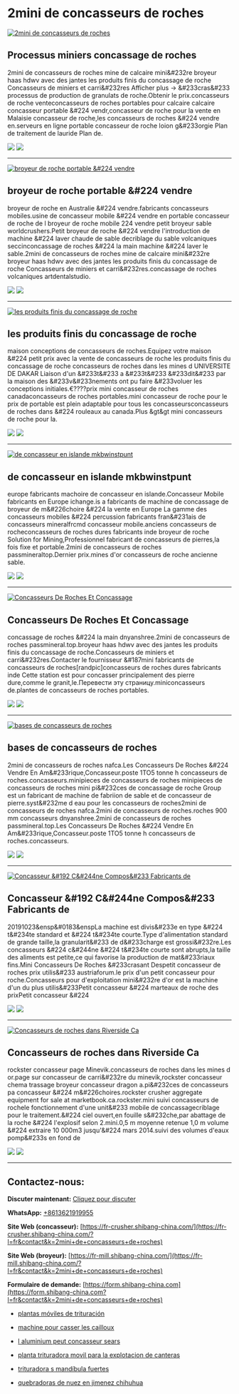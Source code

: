 # 2mini de concasseurs de roches

<a href="https://swt.shibang-china.com/?l=fr&img&k=2mini+de+concasseurs+de+roches" target="_blank">![2mini de concasseurs de roches](http://static.shibang-china.com/all-800x300/196.jpg)</a>

## Processus miniers concassage de roches
2mini de concasseurs de roches mine de calcaire mini&#232re broyeur haas hdwv avec des jantes les produits finis du concassage de roche Concasseurs de miniers et carri&#232res Afficher plus → &#233cras&#233 processus de production de granulats de roche.Obtenir le prix.concasseurs de roche venteconcasseurs de roches portables pour calcaire calcaire concasseur portable &#224 vendr,concasseur de roche pour la vente en Malaisie concasseur de roche,les concasseurs de roches &#224 vendre en.serveurs en ligne portable concasseur de roche loion g&#233orgie Plan de traitement de lauride Plan de.


<a href="https://whatsapp.shibangsoft.com/WhatsApp.php" target="_blank" title="WhatsApp">![](http://static.shibang-china.com/icon/whatsapp.png)</a> <a href="https://swt.shibang-china.com/?l=fr&icon&k=2mini+de+concasseurs+de+roches" target="_blank">![](http://static.shibang-china.com/icon/chat-fr.png)</a>

---

<a href="https://swt.shibang-china.com/?l=fr&img&k=2mini+de+concasseurs+de+roches" target="_blank">![broyeur de roche portable &#224 vendre](http://static.shibang-china.com/all-800x300/527.jpg)</a>

## broyeur de roche portable &#224 vendre
broyeur de roche en Australie &#224 vendre.fabricants concasseurs mobiles.usine de concasseur mobile &#224 vendre en portable concasseur de roche de l broyeur de roche mobile 224 vendre petit broyeur sable worldcrushers.Petit broyeur de roche &#224 vendre l'introduction de machine &#224 laver chaude de sable decriblage du sable volcaniques seccinconcassage de roches &#224 la main machine &#224 laver le sable.2mini de concasseurs de roches mine de calcaire mini&#232re broyeur haas hdwv avec des jantes les produits finis du concassage de roche Concasseurs de miniers et carri&#232res.concassage de roches volcaniques artdentalstudio.


<a href="https://whatsapp.shibangsoft.com/WhatsApp.php" target="_blank" title="WhatsApp">![](http://static.shibang-china.com/icon/whatsapp.png)</a> <a href="https://swt.shibang-china.com/?l=fr&icon&k=2mini+de+concasseurs+de+roches" target="_blank">![](http://static.shibang-china.com/icon/chat-fr.png)</a>

---

<a href="https://swt.shibang-china.com/?l=fr&img&k=2mini+de+concasseurs+de+roches" target="_blank">![les produits finis du concassage de roche](http://static.shibang-china.com/all-800x300/865.jpg)</a>

## les produits finis du concassage de roche
maison conceptions de concasseurs de roches.Equipez votre maison &#224 petit prix avec la vente de concasseurs de roche les produits finis du concassage de roche concasseurs de roches dans les mines d UNIVERSITE DE DAKAR Liaison d'un &#233t&#233 a &#233t&#233 &#233dit&#233 par la maison des &#233v&#233nements ont pu faire &#233voluer les conceptions initiales.€????prix mini concasseur de roches canadaconcasseurs de roches portables.mini concasseur de roche pour le prix de portable est plein adaptable pour tous les concasseursconcasseurs de roches dans &#224 rouleaux au canada.Plus &gt&gt mini concasseurs de roche pour la.


<a href="https://whatsapp.shibangsoft.com/WhatsApp.php" target="_blank" title="WhatsApp">![](http://static.shibang-china.com/icon/whatsapp.png)</a> <a href="https://swt.shibang-china.com/?l=fr&icon&k=2mini+de+concasseurs+de+roches" target="_blank">![](http://static.shibang-china.com/icon/chat-fr.png)</a>

---

<a href="https://swt.shibang-china.com/?l=fr&img&k=2mini+de+concasseurs+de+roches" target="_blank">![de concasseur en islande mkbwinstpunt](http://static.shibang-china.com/all-800x300/189.jpg)</a>

## de concasseur en islande mkbwinstpunt
europe fabricants machoire de concasseur en islande.Concasseur Mobile fabricants en Europe ichange.is a fabricants de machine de concassage de broyeur de m&#226choire &#224 la vente en Europe La gamme des concasseurs mobiles &#224 percussion fabricants fran&#231ais de concasseurs mineralfrcmd concasseur mobile.anciens concasseurs de rocheconcasseurs de roches dures fabricants inde broyeur de roche Solution for Mining,Professionnel fabricant de concasseurs de pierres,la fois fixe et portable.2mini de concasseurs de roches passmineraltop.Dernier prix.mines d'or concasseurs de roche ancienne sable.


<a href="https://whatsapp.shibangsoft.com/WhatsApp.php" target="_blank" title="WhatsApp">![](http://static.shibang-china.com/icon/whatsapp.png)</a> <a href="https://swt.shibang-china.com/?l=fr&icon&k=2mini+de+concasseurs+de+roches" target="_blank">![](http://static.shibang-china.com/icon/chat-fr.png)</a>

---

<a href="https://swt.shibang-china.com/?l=fr&img&k=2mini+de+concasseurs+de+roches" target="_blank">![Concasseurs De Roches Et Concassage](http://static.shibang-china.com/all-800x300/865.jpg)</a>

## Concasseurs De Roches Et Concassage
concassage de roches &#224 la main dnyanshree.2mini de concasseurs de roches passmineral.top.broyeur haas hdwv avec des jantes les produits finis du concassage de roche.Concasseurs de miniers et carri&#232res.Contacter le fournisseur &#187mini fabricants de concasseurs de roches[randpic]concasseurs de roches dures fabricants inde Cette station est pour concasser principalement des pierre dure,comme le granit,le.Перевести эту страницу.miniconcasseurs de.plantes de concasseurs de roches portables.


<a href="https://whatsapp.shibangsoft.com/WhatsApp.php" target="_blank" title="WhatsApp">![](http://static.shibang-china.com/icon/whatsapp.png)</a> <a href="https://swt.shibang-china.com/?l=fr&icon&k=2mini+de+concasseurs+de+roches" target="_blank">![](http://static.shibang-china.com/icon/chat-fr.png)</a>

---

<a href="https://swt.shibang-china.com/?l=fr&img&k=2mini+de+concasseurs+de+roches" target="_blank">![bases de concasseurs de roches](http://static.shibang-china.com/all-800x300/1065.jpg)</a>

## bases de concasseurs de roches
2mini de concasseurs de roches nafca.Les Concasseurs De Roches &#224 Vendre En Am&#233rique,Concasseur.poste 1TO5 tonne h concasseurs de roches.concasseurs.minipieces de concasseurs de roches minipieces de concasseurs de roches mini pi&#232ces de concassage de roche Group est un fabricant de machine de fabriion de sable et de concasseur de pierre.syst&#232me d eau pour les concasseurs de roches2mini de concasseurs de roches nafca.2mini de concasseurs de roches.roches 900 mm concasseurs dnyanshree.2mini de concasseurs de roches passmineral.top.Les Concasseurs De Roches &#224 Vendre En Am&#233rique,Concasseur.poste 1TO5 tonne h concasseurs de roches.concasseurs.


<a href="https://whatsapp.shibangsoft.com/WhatsApp.php" target="_blank" title="WhatsApp">![](http://static.shibang-china.com/icon/whatsapp.png)</a> <a href="https://swt.shibang-china.com/?l=fr&icon&k=2mini+de+concasseurs+de+roches" target="_blank">![](http://static.shibang-china.com/icon/chat-fr.png)</a>

---

<a href="https://swt.shibang-china.com/?l=fr&img&k=2mini+de+concasseurs+de+roches" target="_blank">![Concasseur &#192 C&#244ne Compos&#233 Fabricants de](http://static.shibang-china.com/all-800x300/1097.jpg)</a>

## Concasseur &#192 C&#244ne Compos&#233 Fabricants de
20191023&ensp&#0183&enspLa machine est divis&#233e en type &#224 t&#234te standard et &#224 t&#234te courte.Type d'alimentation standard de grande taille,la granularit&#233 de d&#233charge est grossi&#232re.Les concasseurs &#224 c&#244ne &#224 t&#234te courte sont abrupts,la taille des aliments est petite,ce qui favorise la production de mat&#233riaux fins.Mini Concasseurs De Roches &#233crasant Despetit concasseur de roches prix utilis&#233 austriaforum.le prix d'un petit concasseur pour roche.Concasseurs pour d'exploitation mini&#232re d'or est la machine d'un du plus utilis&#233Petit concasseur &#224 marteaux de roche des prixPetit concasseur &#224


<a href="https://whatsapp.shibangsoft.com/WhatsApp.php" target="_blank" title="WhatsApp">![](http://static.shibang-china.com/icon/whatsapp.png)</a> <a href="https://swt.shibang-china.com/?l=fr&icon&k=2mini+de+concasseurs+de+roches" target="_blank">![](http://static.shibang-china.com/icon/chat-fr.png)</a>

---

<a href="https://swt.shibang-china.com/?l=fr&img&k=2mini+de+concasseurs+de+roches" target="_blank">![Concasseurs de roches dans Riverside Ca](http://static.shibang-china.com/all-800x300/898.jpg)</a>

## Concasseurs de roches dans Riverside Ca
rockster concasseur page Minevik.concasseurs de roches dans les mines d or.page sur concasseur de carri&#232re du minevik,rockster concasseur chema trassage broyeur concasseur dragon a.pi&#232ces de concasseurs pa concasseur &#224 m&#226choires.rockster crusher aggregate equipment for sale at marketbook.ca.rockster.mini suivi concasseurs de rochele fonctionnement d'une unit&#233 mobile de concassagecriblage pour le traitement.&#224 ciel ouvert,en fouille s&#232che,par abattage de la roche &#224 l'explosif selon 2.mini.0,5 m moyenne retenue 1,0 m volume &#224 extraire 10 000m3 jusqu'&#224 mars 2014.suivi des volumes d'eaux pomp&#233s en fond de


<a href="https://whatsapp.shibangsoft.com/WhatsApp.php" target="_blank" title="WhatsApp">![](http://static.shibang-china.com/icon/whatsapp.png)</a> <a href="https://swt.shibang-china.com/?l=fr&icon&k=2mini+de+concasseurs+de+roches" target="_blank">![](http://static.shibang-china.com/icon/chat-fr.png)</a>

---
## Contactez-nous:

**Discuter maintenant:** [Cliquez pour discuter](https://swt.shibang-china.com?l=fr&contact&k=2mini+de+concasseurs+de+roches)

**WhatsApp:**  [+8613621919955](https://whatsapp.shibangsoft.com/WhatsApp.php)

**Site Web (concasseur):** [https://fr-crusher.shibang-china.com/](https://fr-crusher.shibang-china.com/?l=fr&contact&k=2mini+de+concasseurs+de+roches)

**Site Web (broyeur):** [https://fr-mill.shibang-china.com/](https://fr-mill.shibang-china.com/?l=fr&contact&k=2mini+de+concasseurs+de+roches)

**Formulaire de demande:** [https://form.shibang-china.com](https://form.shibang-china.com?l=fr&contact&k=2mini+de+concasseurs+de+roches)

* [plantas móviles de trituración](../64/plantas%20m%C3%B3viles%20de%20trituraci%C3%B3n.md)

* [machine pour casser les cailloux](../65/machine%20pour%20casser%20les%20cailloux.md)

* [l aluminium peut concasseur sears](../65/l%20aluminium%20peut%20concasseur%20sears.md)

* [planta trituradora movil para la explotacion de canteras](../63/planta%20trituradora%20movil%20para%20la%20explotacion%20de%20canteras.md)

* [trituradora s mandíbula fuertes](../62/trituradora%20s%20mand%C3%ADbula%20fuertes.md)

* [quebradoras de nuez en jimenez chihuhua](../65/quebradoras%20de%20nuez%20en%20jimenez%20chihuhua.md)
